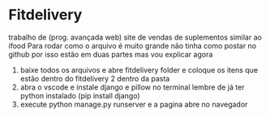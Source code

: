 # Fitdelivery
trabalho de (prog. avançada web) site de vendas de suplementos similar ao ifood
Para rodar como o arquivo é muito grande não tinha como postar no github por isso estão em duas partes mas vou explicar agora
1. baixe todos os arquivos e abre fitdelivery folder e coloque os itens que estão dentro do fitdelivery 2 dentro da pasta
2. abra o vscode e instale django e pillow  no terminal lembre de já ter python instalado (pip install django)
3. execute python manage.py runserver e a pagina abre no navegador


